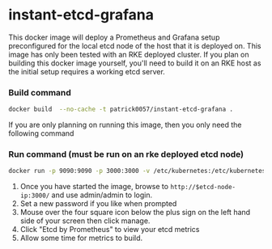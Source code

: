 # instant-etcd-grafana
This docker image will deploy a Prometheus and Grafana setup preconfigured for the local etcd node of the host that it is deployed on.  This image has only been tested with an RKE deployed cluster.  If you plan on building this docker image yourself, you'll need to build it on an RKE host as the initial setup requires a working etcd server.
### Build command
```bash
docker build  --no-cache -t patrick0057/instant-etcd-grafana .
```
If you are only planning on running this image, then you only need the following command
### Run command (must be run on an rke deployed etcd node)
```bash
docker run -p 9090:9090 -p 3000:3000 -v /etc/kubernetes:/etc/kubernetes --name instant-etcd-grafana $(docker inspect etcd | grep -m1 advertise-client-urls | sed -r 's,^.*advertise-client-urls=[^ /]*\/\/([^:]*).*,\1,g') -d patrick0057/instant-etcd-grafana
```
1. Once you have started the image, browse to `http://$etcd-node-ip:3000/` and use admin/admin to login.
2. Set a new password if you like when prompted
3. Mouse over the four square icon below the plus sign on the left hand side of your screen then click manage.
4. Click "Etcd by Prometheus" to view your etcd metrics
5. Allow some time for metrics to build.
